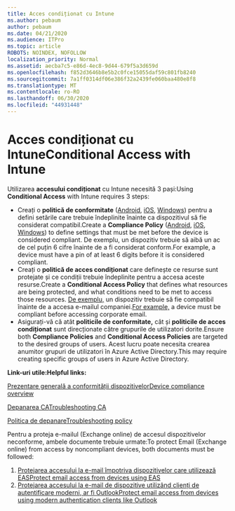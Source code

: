 ```yaml
---
title: Acces condiționat cu Intune
ms.author: pebaum
author: pebaum
ms.date: 04/21/2020
ms.audience: ITPro
ms.topic: article
ROBOTS: NOINDEX, NOFOLLOW
localization_priority: Normal
ms.assetid: aecba7c5-e86d-4ec8-9d44-679f5a3d659d
ms.openlocfilehash: f852d3646b8e5b2c0fce15055daf59c801fb8240
ms.sourcegitcommit: 7a1ff0314df06e386f32a2439fe060baa480e8f8
ms.translationtype: MT
ms.contentlocale: ro-RO
ms.lasthandoff: 06/30/2020
ms.locfileid: "44931448"
---
```

# <a name="conditional-access-with-intune"></a><span data-ttu-id="9dc12-102">Acces condiționat cu Intune</span><span class="sxs-lookup"><span data-stu-id="9dc12-102">Conditional Access with Intune</span></span>

<span data-ttu-id="9dc12-103">Utilizarea **accesului condiționat** cu Intune necesită 3 pași:</span><span class="sxs-lookup"><span data-stu-id="9dc12-103">Using  **Conditional Access**  with Intune requires 3 steps:</span></span>

- <span data-ttu-id="9dc12-104">Creați o **politică de conformitate** ([Android](https://docs.microsoft.com/intune/compliance-policy-create-android), [iOS](https://docs.microsoft.com/intune/compliance-policy-create-ios), [Windows](https://docs.microsoft.com//intune/compliance-policy-create-windows)) pentru a defini setările care trebuie îndeplinite înainte ca dispozitivul să fie considerat compatibil.</span><span class="sxs-lookup"><span data-stu-id="9dc12-104">Create a  **Compliance Policy**  ([Android](https://docs.microsoft.com/intune/compliance-policy-create-android),  [iOS](https://docs.microsoft.com/intune/compliance-policy-create-ios),  [Windows](https://docs.microsoft.com//intune/compliance-policy-create-windows)) to define settings that must be met before the device is considered compliant.</span></span> <span data-ttu-id="9dc12-105">De exemplu, un dispozitiv trebuie să aibă un ac de cel puțin 6 cifre înainte de a fi considerat conform.</span><span class="sxs-lookup"><span data-stu-id="9dc12-105">For example, a device must have a pin of at least 6 digits before it is considered compliant.</span></span>
- <span data-ttu-id="9dc12-106">Creați o **politică de acces condiționat** care definește ce resurse sunt protejate și ce condiții trebuie îndeplinite pentru a accesa aceste resurse.</span><span class="sxs-lookup"><span data-stu-id="9dc12-106">Create a **Conditional Access Policy**  that defines what resources are being protected, and what conditions need to be met to access those resources.</span></span>  <span data-ttu-id="9dc12-107">[De exemplu,](https://docs.microsoft.com/intune/tutorial-protect-email-on-unmanaged-devices#create-conditional-access-policies) un dispozitiv trebuie să fie compatibil înainte de a accesa e-mailul companiei.</span><span class="sxs-lookup"><span data-stu-id="9dc12-107">[For example,](https://docs.microsoft.com/intune/tutorial-protect-email-on-unmanaged-devices#create-conditional-access-policies)  a device must be compliant before accessing corporate email.</span></span>
- <span data-ttu-id="9dc12-108">Asigurați-vă că atât **politicile de conformitate,** cât și **politicile de acces condiționat** sunt direcționate către grupurile de utilizatori dorite.</span><span class="sxs-lookup"><span data-stu-id="9dc12-108">Ensure both **Compliance Policies**  and  **Conditional Access Policies**  are targeted to the desired groups of users.</span></span> <span data-ttu-id="9dc12-109">Acest lucru poate necesita crearea anumitor grupuri de utilizatori în Azure Active Directory.</span><span class="sxs-lookup"><span data-stu-id="9dc12-109">This may require creating specific groups of users in Azure Active Directory.</span></span>

<span data-ttu-id="9dc12-110">**Link-uri utile:**</span><span class="sxs-lookup"><span data-stu-id="9dc12-110">**Helpful links:**</span></span>

[<span data-ttu-id="9dc12-111">Prezentare generală a conformității dispozitivelor</span><span class="sxs-lookup"><span data-stu-id="9dc12-111">Device compliance overview</span></span>](https://docs.microsoft.com/intune/device-compliance-get-started)

[<span data-ttu-id="9dc12-112">Depanarea CA</span><span class="sxs-lookup"><span data-stu-id="9dc12-112">Troubleshooting CA</span></span>](https://docs.microsoft.com/intune/troubleshoot-conditional-access)

[<span data-ttu-id="9dc12-113">Politica de depanare</span><span class="sxs-lookup"><span data-stu-id="9dc12-113">Troubleshooting policy</span></span>](https://docs.microsoft.com/intune/troubleshoot-policies-in-microsoft-intune)

<span data-ttu-id="9dc12-114">Pentru a proteja e-mailul (Exchange online) de accesul dispozitivelor neconforme, ambele documente trebuie urmate:</span><span class="sxs-lookup"><span data-stu-id="9dc12-114">To protect Email (Exchange online) from access by noncompliant devices, both documents must be followed:</span></span>

1. [<span data-ttu-id="9dc12-115">Protejarea accesului la e-mail împotriva dispozitivelor care utilizează EAS</span><span class="sxs-lookup"><span data-stu-id="9dc12-115">Protect email access from devices using EAS</span></span>](https://docs.microsoft.com/intune/tutorial-protect-email-on-unmanaged-devices)
2. [<span data-ttu-id="9dc12-116">Protejarea accesului la e-mail de dispozitive utilizând clienți de autentificare moderni, ar fi Outlook</span><span class="sxs-lookup"><span data-stu-id="9dc12-116">Protect email access from devices using modern authentication clients like Outlook</span></span>](https://docs.microsoft.com/intune/tutorial-protect-email-on-enrolled-devices)